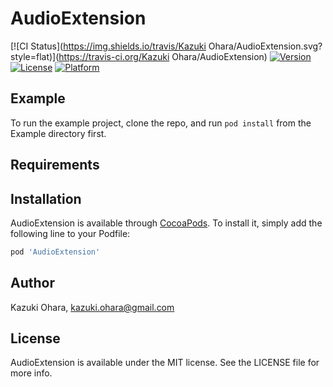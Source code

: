 # AudioExtension

[![CI Status](https://img.shields.io/travis/Kazuki Ohara/AudioExtension.svg?style=flat)](https://travis-ci.org/Kazuki Ohara/AudioExtension)
[![Version](https://img.shields.io/cocoapods/v/AudioExtension.svg?style=flat)](https://cocoapods.org/pods/AudioExtension)
[![License](https://img.shields.io/cocoapods/l/AudioExtension.svg?style=flat)](https://cocoapods.org/pods/AudioExtension)
[![Platform](https://img.shields.io/cocoapods/p/AudioExtension.svg?style=flat)](https://cocoapods.org/pods/AudioExtension)

## Example

To run the example project, clone the repo, and run `pod install` from the Example directory first.

## Requirements

## Installation

AudioExtension is available through [CocoaPods](https://cocoapods.org). To install
it, simply add the following line to your Podfile:

```ruby
pod 'AudioExtension'
```

## Author

Kazuki Ohara, kazuki.ohara@gmail.com

## License

AudioExtension is available under the MIT license. See the LICENSE file for more info.
